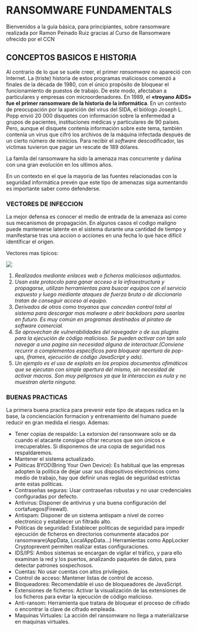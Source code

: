 # RANSOMWARE FUNDAMENTALS

Bienvenidos a la guía básica, para principiantes, sobre ransomware realizada por Ramon Peinado Ruiz gracias al Curso de Ransomware ofrecido por el CCN

## CONCEPTOS BASICOS E HISTORIA

Al contrario de lo que se suele creer, el primer *ransomware* no apareció con Internet. La (triste) historia de estos programas maliciosos comenzó a finales de la década de 1980, con el único propósito de bloquear el funcionamiento de puestos de trabajo. De este modo, afectaban a particulares y empresas con microordenadores. En 1989, el **«troyano AIDS» fue el primer ransomware de la historia de la informática**. En un contexto de preocupación por la aparición del virus del SIDA, el biólogo Joseph L. Popp envió 20 000 disquetes con información sobre la enfermedad a grupos de pacientes, instituciones médicas y particulares de 90 países. Pero, aunque el disquete contenía información sobre este tema, también contenía un virus que cifró los archivos de la máquina infectada después de un cierto número de reinicios. Para recibir el *software* descodificador, las víctimas tuvieron que pagar un rescate de 189 dólares.

La famila del ransomware ha sido la amenaza mas concurrente y dañina con una gran evolución en los ultimos años. 

En un contexto en el que la mayoria de las fuentes relacionadas con la seguridad informática prevén que este tipo de amenazas siga aumentando es importante saber como defenderse.

### VECTORES DE INFECCION

La mejor defensa es conocer el medio de entrada de la amenaza así como sus mecanismos de propagación. En algunos casos el codigo maligno puede mantenerse latente en el sistema durante una cantidad de tiempo y manifestarse tras una accion o acciones en una fecha lo que hace difícil identificar el origen.

Vectores mas tipicos:

<img src="/img/1ºimagenn.PNG"  />

1. *Realizados mediante enlaces web o ficheros maliciosos adjuntados.*
2. *Usan este protocolo para ganar acceso a la infraestructura y propagarse, utilizan herramientas para buscar equipos con el servicio expuesto y luego mediante ataques de fuerza bruta o de diccionario tratan de conseguir acceso al equipo.*
3. *Derivados de otros como troyanos que conceden control total al sistema para descargar mas malware o abrir backdoors para usarlas en futuro. Es muy común en programas destinados al pirateo de software comercial.*
4. *Se aprovechan de vulnerabilidades del navegador o de sus plugins para la ejecución de código malicioso. Se pueden activar con tan solo navegar a una pagina sin necesidad alguna de interactuar.(Conviene recurrir a complementos especificos para bloquear apertura de pop-ups, iframes, ejecución de código JavaScript y ads)*.
5. *Un ejemplo es el uso de exploits en los propios documentos ofimáticos que se ejecutan con simple apertura del mismo, sin necesidad de activar macros. Son muy peligrosos ya que la interaccion es nula y no muestran alerta ninguna*.

### BUENAS PRACTICAS

La primera buena practica para prevenir este tipo de ataques radica en la base, la concienciación formacion y entrenamiento del humano puede reducir en gran medida el riesgo. Ademas:

- Tener copias de respaldo: La extorsion del ransomware solo se da cuando el atacante consigue cifrar recursos que son únicos e irrecuperables. Si disponemos de una copia de seguridad nos respaldaremos.
- Mantener el sistema actualizado.
- Politicas BYOD(Bring Your Own Device): Es habitual que las empresas adopten la política de dejar usar sus dispositivos electrónicos como medio de trabajo, hay que definir unas reglas de seguridad estrictas ante estas politicas.
- Contraseñas seguras: Usar contraseñas robustas y no usar credenciales configuradas por defecto.
- Antivirus: Disponer de antivirus y una buena configuración del cortafuegos(Firewall).
- Antispam: Disponer de un sistema antispam a nivel de correo electronico y establecer un filtrado alto.
- Politicas de seguridad: Establecer politicas de seguridad para impedir ejecución de ficheros en directorios comunmente atacados por ransomware(AppData, LocalAppData...) Herramientas como AppLocker Cryptoprevent permiten realizar estas configuraciones.
- IDS/IPS: Ambos sistemas se encargan de vigilar el tráfico, y para ello examinan la red y los puertos, analizando paquetes de datos, para detectar patrones sospechosos.
- Cuentas: No usar cuentas con altos privilegios.
- Control de acceso: Mantener listas de control de acceso.
- Bloqueadores: Recomendable el uso de bloqueadores de JavaScript.
- Extensiones de ficheros: Activar la visualización de las extensiones de los ficheros para evitar la ejecución de código malicioso.
- Anti-ransom: Herramienta que tratara de bloquear el proceso de cifrado o encontrar la clave de cifrado empleada.
- Maquinas Virtuales: La acción del ransomware no llega a materializarse en maquinas virtuales.